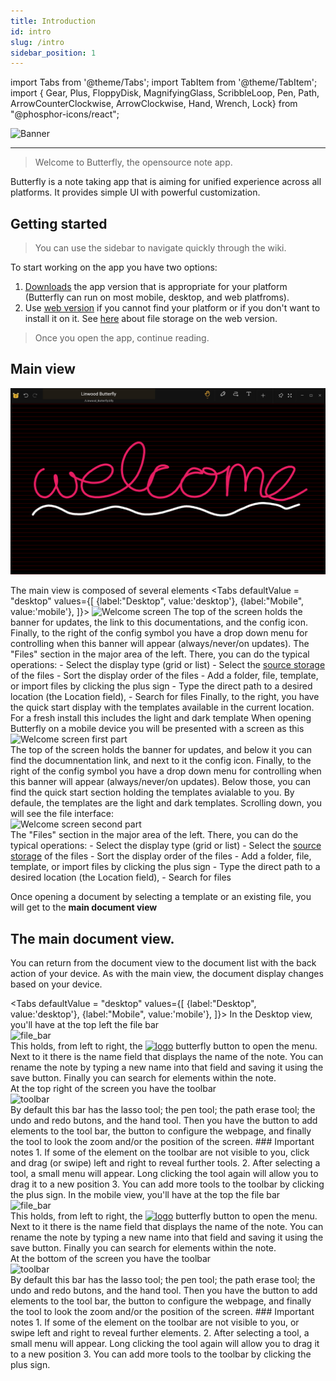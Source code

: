 ```yaml
---
title: Introduction
id: intro
slug: /intro
sidebar_position: 1
---
```

import Tabs from '@theme/Tabs';
import TabItem from '@theme/TabItem';
import { Gear, 
	Plus, 
	FloppyDisk, 
	MagnifyingGlass,
	ScribbleLoop,
	Pen,
	Path,
	ArrowCounterClockwise,
	ArrowClockwise,
	Hand,
	Wrench,
	Lock} from "@phosphor-icons/react";

![Banner](/img/banner.png)

---

> Welcome to Butterfly, the opensource note app.

Butterfly is a note taking app that is aiming for unified experience across all platforms. It provides simple UI with powerful customization.

## Getting started

> You can use the sidebar to navigate quickly through the wiki.


To start working on the app you have two options:
1. [Downloads](/downloads) the app version that is appropriate for your platform (Butterfly can run on most mobile, desktop, and web platfroms). 
2. Use [web version](https://butterfly.linwood.dev) if you cannot find your platform or if you don't want to install it on it. See [here](storage#web) about file storage on the web version.

> Once you open the app, continue reading. 



## Main view

![Main view](main.png)

The main view is composed of several elements
<Tabs
    defaultValue = "desktop"
	    values={[
	    {label:"Desktop", value:'desktop'},
	    {label:"Mobile", value:'mobile'},
	    ]}>
    <TabItem value="desktop">
        ![Welcome screen](/img/welcome_screen_desktop.png)
        The top of the screen holds the banner for updates, the link to this documentations, and the <Gear/> config icon. Finally, to the right of the <Gear/> config symbol you have a drop down menu for controlling when this banner will appear (always/never/on updates).
		The "Files" section in the major area of the left. There, you can do the typical operations:
		    - Select the display type (grid or list)
		    - Select the [source storage](storage) of the files
		    - Sort the display order of the files
		    - Add a folder, file, template, or import files by clicking the <Plus/> plus sign
		    - Type the direct path to a desired location (the Location field),
		    - Search for files
        Finally, to the right, you have the quick start display with the templates available in the current location. For a fresh install this includes the light and dark template
    </TabItem>
    <TabItem value="mobile">
        When opening Butterfly on a mobile device you will be presented with a screen as this
        ![Welcome screen first part](/img/welcome_screen_mobile_1.png)   
        The top of the screen holds the banner for updates, and below it you can find the documnentation link, and next to it the <Gear/> config icon. Finally, to the right of the <Gear/> config symbol you have a drop down menu for controlling when this banner will appear (always/never/on updates).
        Below those, you can find the quick start section holding the templates avialable to you. By defaule, the templates are the light and dark templates. 
        Scrolling down, you will see the file interface:
        \
        ![Welcome screen second part](/img/welcome_screen_mobile_2.png)  
		The "Files" section in the major area of the left. There, you can do the typical operations:
		- Select the display type (grid or list)
		- Select the [source storage](storage) of the files
		- Sort the display order of the files
		- Add a folder, file, template, or import files by clicking the <Plus/> plus sign
		- Type the direct path to a desired location (the Location field),
		- Search for files
	</TabItem>
</Tabs>

Once opening a document by selecting a template or an existing file, you will get to the **main document view**

## The main document view. 

You can return from the document view to the document list with the back action of your device. As with the main view, the document display changes based on your device. 

<Tabs
    defaultValue = "desktop"
	    values={[
	    {label:"Desktop", value:'desktop'},
	    {label:"Mobile", value:'mobile'},
	    ]}>
    <TabItem value="desktop">
		In the Desktop view, you'll have at the top left the file bar\
	    ![file_bar](/img/document_view_file_bar.png)\
		This holds, from left to right, the 
		[<img alt="logo" src="/img/logo.png" width="16"/>](/img/logo.png)
		butterfly button to open the menu. Next to it there is the name field that displays the name of the note. You can rename the note by typing a new name into that field and saving it using the <FloppyDisk/> save button. Finally you can <MagnifyingGlass/> search for elements within the note.
		\
		At the top right of the screen you have the toolbar\
		![toolbar](/img/document_view_toolbar.png)\
		By default this bar has the <ScribbleLoop/> lasso tool; the <Pen/> pen tool; the <Path/> path erase tool; the <ArrowCounterClockwise/> undo and <ArrowClockwise/> redo butons, and the <Hand/> hand tool. Then you have the <Plus/> button to add elements to the tool bar, the <Wrench/> button to configure the webpage, and finally the <Lock/> tool to look the zoom and/or the position of the screen. 
		### Important notes
		1. If some of the element on the toolbar are not visible to you, click and drag (or swipe) left and right to reveal further tools. 
		2. After selecting a tool, a small menu will appear. Long clicking the tool again will allow you to drag it to a new position
		3. You can add more tools to the toolbar by clicking the <Plus/> plus sign. 
	</TabItem>
	<TabItem value="mobile">
		In the mobile view, you'll have at the top the file bar\
	    ![file_bar](/img/document_view_file_bar.png)\
		This holds, from left to right, the 
		[<img alt="logo" src="/img/logo.png" width="16"/>](/img/logo.png)
		butterfly button to open the menu. Next to it there is the name field that displays the name of the note. You can rename the note by typing a new name into that field and saving it using the <FloppyDisk/> save button. Finally you can <MagnifyingGlass/> search for elements within the note.
		\
		At the bottom of the screen you have the toolbar\
		![toolbar](/img/document_view_toolbar.png)\
		By default this bar has the <ScribbleLoop/> lasso tool; the <Pen/> pen tool; the <Path/> path erase tool; the <ArrowCounterClockwise/> undo and <ArrowClockwise/> redo butons, and the <Hand/> hand tool. Then you have the <Plus/> button to add elements to the tool bar, the <Wrench/> button to configure the webpage, and finally the <Lock/> tool to look the zoom and/or the position of the screen. 
		### Important notes
		1. If some of the element on the toolbar are not visible to you, or swipe left and right to reveal further elements. 
		2. After selecting a tool, a small menu will appear. Long clicking the tool again will allow you to drag it to a new position
		3. You can add more tools to the toolbar by clicking the <Plus/> plus sign. 
	</TabItem>
</Tabs>
	

